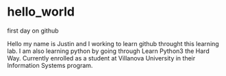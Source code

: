 # hello_world
first day on github


Hello my name is Justin and I working to learn github throught this learning lab.  I am also learning python by going through Learn Python3 the Hard Way.  Currently enrolled as a student at Villanova University in their Information Systems program.
